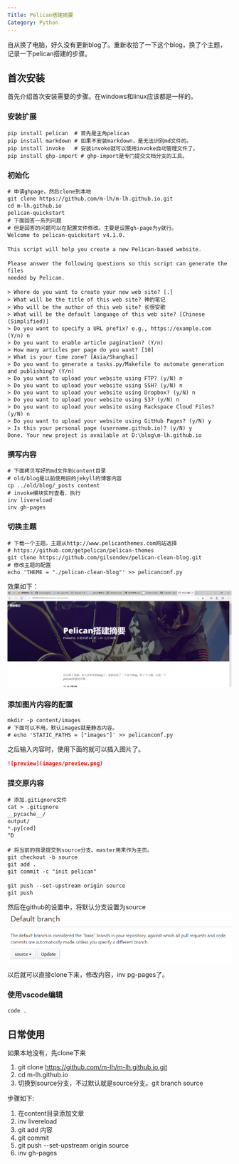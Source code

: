 ```yaml
---
Title: Pelican搭建摘要
Category: Python
---
```


自从换了电脑，好久没有更新blog了。重新收拾了一下这个blog，换了个主题，记录一下pelican搭建的步骤。

## 首次安装

首先介绍首次安装需要的步骤。在windows和linux应该都是一样的。

### 安装扩展

```shell
pip install pelican  # 首先是主角pelican
pip install markdown # 如果不安装markdown，是无法识别md文件的。
pip install invoke   # 安装invoke就可以使用invoke自动管理文件了。
pip install ghp-import # ghp-import是专门提交文档分支的工具。
```

### 初始化
```shell
# 申请ghpage，然后clone到本地
git clone https://github.com/m-lh/m-lh.github.io.git
cd m-lh.github.io
pelican-quickstart
# 下面回答一系列问题
# 但是回答的问题可以在配置文件修改。主要是设置gh-page为y就行。
Welcome to pelican-quickstart v4.1.0.

This script will help you create a new Pelican-based website.

Please answer the following questions so this script can generate the files
needed by Pelican.

> Where do you want to create your new web site? [.]
> What will be the title of this web site? 神的笔记
> Who will be the author of this web site? 长恨安歌
> What will be the default language of this web site? [Chinese (Simplified)]
> Do you want to specify a URL prefix? e.g., https://example.com   (Y/n) n
> Do you want to enable article pagination? (Y/n)
> How many articles per page do you want? [10]
> What is your time zone? [Asia/Shanghai]
> Do you want to generate a tasks.py/Makefile to automate generation and publishing? (Y/n)
> Do you want to upload your website using FTP? (y/N) n
> Do you want to upload your website using SSH? (y/N) n
> Do you want to upload your website using Dropbox? (y/N) n
> Do you want to upload your website using S3? (y/N) n
> Do you want to upload your website using Rackspace Cloud Files? (y/N) n
> Do you want to upload your website using GitHub Pages? (y/N) y
> Is this your personal page (username.github.io)? (y/N) y
Done. Your new project is available at D:\blog\m-lh.github.io
```

### 撰写内容
```shell
# 下面拷贝写好的md文件到content目录
# old/blog是以前使用旧的jekyll的博客内容
cp ../old/blog/_posts content
# invoke模块实时查看，执行
inv livereload
inv gh-pages
```

### 切换主题
```
# 下载一个主题。主题从http://www.pelicanthemes.com网站选择
# https://github.com/getpelican/pelican-themes
git clone https://github.com/gilsondev/pelican-clean-blog.git
# 修改主题的配置
echo 'THEME = "./pelican-clean-blog"' >> pelicanconf.py
```
效果如下：
![preview](images/preview.png)

### 添加图片内容的配置
```shell
mkdir -p content/images
# 下面可以不用，默认images就是静态内容。
# echo 'STATIC_PATHS = ["images"]' >> pelicanconf.py  
```
之后输入内容时，使用下面的就可以插入图片了。
```markdown
![preview](images/preview.png)
```

### 提交原内容
```
# 添加.gitignore文件
cat > .gitignore
__pycache__/
output/
*.py[cod]
^D

# 将当前的目录提交到source分支。master用来作为主页。
git checkout -b source
git add .
git commit -c "init pelican"

git push --set-upstream origin source
git push
```
然后在github的设置中，将默认分支设置为source
![github_default_branch](images/github_default_branch.png)

以后就可以直接clone下来，修改内容，inv pg-pages了。

### 使用vscode编辑
```
code .
```

## 日常使用

如果本地没有，先clone下来
1. git clone https://github.com/m-lh/m-lh.github.io.git
2. cd m-lh.github.io
3. 切换到source分支，不过默认就是source分支。git branch source

步骤如下:
1. 在content目录添加文章
2. inv livereload
3. git add 内容
4. git commit
5. git push --set-upstream origin source
6. inv gh-pages
